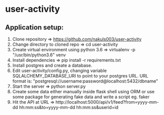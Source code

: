 # user-activity

## Application setup:

1) Clone repository => https://github.com/nakuls003/user-activity
2) Change directory to cloned repo => cd user-activity
3) Create virtual environment using python 3.6 => virtualenv -p "/usr/bin/python3.6" venv
4) Install dependencies => pip install -r requirements.txt
5) Install postgres and create a database.
6) Edit user-activity/config.py, changing variable SQLALCHEMY_DATABASE_URI to point to your postgres URL. URL format is:
"postgresql://username:password@localhost:5432/dbname"
7) Start the server => python server.py
8) Create some data either manually inside flask shell using ORM or use some package for generating fake data and write a script eg. faker 
9) Hit the API at URL =>  http://localhost:5000/api/v1/feed?from=yyyy-mm-dd hh:mm:ss&to=yyyy-mm-dd hh:mm:ss&userid=id
